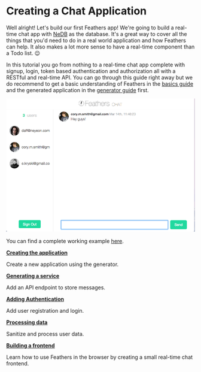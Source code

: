 # Creating a Chat Application

Well alright! Let's build our first Feathers app! We're going to build a real-time chat app with [NeDB](https://github.com/louischatriot/nedb) as the database. It's a great way to cover all the things that you'd need to do in a real world application and how Feathers can help. It also makes a lot more sense to have a real-time component than a Todo list. :wink:

In this tutorial you go from nothing to a real-time chat app complete with signup, login, token based authentication and authorization all with a RESTful and real-time API. You can go through this guide right away but we do recommend to get a basic understanding of Feathers in the [basics guide](../guides/basics/readme.md) and the generated application in the [generator guide](../guides/generator/readme.md) first.

![Chat app screenshot](./assets/chat.gif)

You can find a complete working example [here](https://github.com/feathersjs/feathers-chat).

[**Creating the application**](./creating.md)

Create a new application using the generator.

[**Generating a service**](./service.md)

Add an API endpoint to store messages.

[**Adding Authentication**](./authentication.md)

Add user registration and login.

[**Processing data**](./processing.md)

Sanitize and process user data.

[**Building a frontend**](./frontend.md)

Learn how to use Feathers in the browser by creating a small real-time chat frontend.
